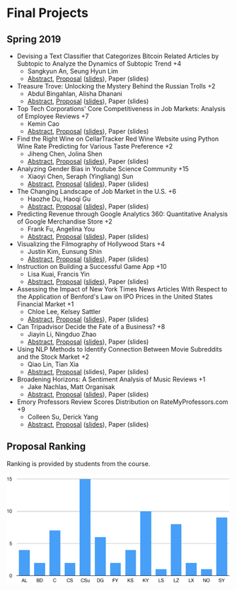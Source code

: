 Final Projects
=====

## Spring 2019

* Devising a Text Classifier that Categorizes Bitcoin Related Articles by Subtopic to Analyze the Dynamics of Subtopic Trend +4
  * Sangkyun An, Seung Hyun Lim
  * [Abstract](https://drive.google.com/open?id=12GFvh9xsB2qYrg4umnOj0XjmjWD6HEr3), [Proposal](https://drive.google.com/open?id=1KFpPnRLZrYwlNLjChJiiPgUk9-I3G1vn) ([slides](https://drive.google.com/open?id=1YErA9u8OTaYI951XnJszn4MIAAd6sPY6)), Paper (slides)
* Treasure Trove: Unlocking the Mystery Behind the Russian Trolls +2
  * Abdul Bingahlan, Alisha Dhanani
  * [Abstract](https://drive.google.com/open?id=1jQUz-HA1AWlRs1hDd686wG_o2VupYzu0), [Proposal](https://drive.google.com/open?id=1myBddIdAcs6kH9x1ZdWKBJV1Xb1cG04I) ([slides](https://drive.google.com/open?id=17QrpkWQswi0d_zcVd4oCWSO-y2G-9aFr)), Paper (slides)
* Top Tech Corporations' Core Competitiveness in Job Markets: Analysis of Employee Reviews +7
  * Kemin Cao
  * [Abstract](https://drive.google.com/open?id=1RTf88J5BQAPDdNOq8HoBX_XVPdYPLoKH), [Proposal](https://drive.google.com/open?id=13nW0ssv2-uMNX1bz2Deay3Ibk8u0AjEF) ([slides](https://drive.google.com/open?id=1vxOuXTQELFwwF_yVQ2ZSaH1QVgxJubkx)), Paper (slides)
* Find the Right Wine on CellarTracker Red Wine Website using Python Wine Rate Predicting for Various Taste Preference +2
  * Jiheng Chen, Jolina Shen
  * [Abstract](https://drive.google.com/open?id=1MVOZodA398bd-K2p6wcGj_BseScyGj1F), [Proposal](https://drive.google.com/open?id=1pJxQT15myMmTUD51O1Yh7_cEQ8XLhlpI) ([slides](https://drive.google.com/open?id=1PtCXIPK9Rukx9ftIG8OTDVjCtjJ4c73b)), Paper (slides)
* Analyzing Gender Bias in Youtube Science Community +15
  * Xiaoyi Chen, Seraph (Yingliang) Sun
  * [Abstract](https://drive.google.com/open?id=1jttavgZMbcvFRhKvFEd6a8mnzAYBRBB-), [Proposal](https://drive.google.com/open?id=1AjL8Z-WIeO6Z713V07ITKrMg5wxxmGqr) ([slides](https://drive.google.com/open?id=16hmPNz7mryKzMkMU1ux7qfnPaE0iBzs-)), Paper (slides)
* The Changing Landscape of Job Market in the U.S. +6
  * Haozhe Du, Haoqi Gu
  * [Abstract](https://drive.google.com/open?id=1-VisxLLdfu3eK9cZoggwo-eH92BjR1Na), [Proposal](https://drive.google.com/open?id=13vFWW5ChTbJFKJl6OCEDTFldje8Xixdy) ([slides](https://drive.google.com/open?id=16RSJ3D7y75GcUqRNWtcYMbH5WJc9Ei4w)), Paper (slides)
* Predicting Revenue through Google Analytics 360: Quantitative Analysis of Google Merchandise Store +2
  * Frank Fu, Angelina You
  * [Abstract](https://drive.google.com/open?id=1itqajMVwGBPNSV5bqEr6iiAF3A0jd7f2), [Proposal](https://drive.google.com/open?id=1uQm_Uzm46LqtYwQG2DqAUbgoSlO2U2wg) ([slides](https://drive.google.com/open?id=1Am4FsX7p1nxWMrUbITt9zm_dTcrQIiMu)), Paper (slides)
* Visualizing the Filmography of Hollywood Stars +4
  * Justin Kim, Eunsung Shin
  * [Abstract](https://drive.google.com/open?id=1-HHr3Pmy3lzR51GtiPaAIlCVoBl3MPgE), [Proposal](https://drive.google.com/open?id=1D6vQMW_JZ5iHst_4ggRNt2Up14Qsg2Sc) ([slides](https://drive.google.com/open?id=1p3FDwWStxAV_isYmo-NqFK8yKUxTLdRU)), Paper (slides)
* Instruction on Building a Successful Game App +10
  * Lisa Kuai, Francis Yin
  * [Abstract](https://drive.google.com/open?id=1CRdbVeUpM0XnKdsMSFFOO9cafM0RFwBQ), [Proposal](https://drive.google.com/open?id=1Mek9gnuszS6WaDRsWuje8HYPlllGi3wz) ([slides](https://drive.google.com/open?id=1dbIrJ9VBARy2hLSHkHOJRRtqXkzM6xYu)), Paper (slides)
* Assessing the Impact of New York Times News Articles With Respect to the Application of Benford's Law on IPO Prices in the United States Financial Market +1
  * Chloe Lee, Kelsey Sattler
  * [Abstract](https://drive.google.com/open?id=1Xnhkc7FhzT6Kdu47awUlPJOaXvVF9CkK), [Proposal](https://drive.google.com/open?id=1jNqEt28W-jB_KXChGqymUMLBQMUOk766) ([slides](https://drive.google.com/open?id=15aSUV1zlREE91cENFJF6OgL-An-igtQe)), Paper (slides)
* Can Tripadvisor Decide the Fate of a Business? +8
  * Jiayin Li, Ningduo Zhao
  * [Abstract](https://drive.google.com/open?id=1BKYJncT2G0w3nWly7l3iJFVn9CmP-CKl), [Proposal](https://drive.google.com/open?id=1-bme_l7dp3t8nc7BFjWyawCwa_H94aWb) ([slides](https://drive.google.com/open?id=1D9QN28Alc3lDdbln5Oh2Yq4NYEeensVS)), Paper (slides)
* Using NLP Methods to Identify Connection Between Movie Subreddits and the Stock Market +2
  * Qiao Lin, Tian Xia
  * [Abstract](https://drive.google.com/open?id=1tjR96NkzNlu0Ggegf_xYmQ42R44FWWNi), [Proposal](https://drive.google.com/file/d/1nuN9W6rEyi0dts6D1ht5zLnal2yDj81k/view?usp=sharing) (slides), Paper (slides)
* Broadening Horizons: A Sentiment Analysis of Music Reviews +1
  * Jake Nachlas, Matt Organisak
  * [Abstract](https://drive.google.com/open?id=13aYgY-6Qod8ybMRxj7F9Gry3NQndSR7u), [Proposal](https://drive.google.com/open?id=1pf4IBlhvCHfBcxOqlunagVAiEVy2O53c) ([slides](https://drive.google.com/open?id=1Kigom90ED63BH9WyMdZ_GQwAGT8MYahM)), Paper (slides)
* Emory Professors Review Scores Distribution on RateMyProfessors.com +9
  * Colleen Su, Derick Yang
  * [Abstract](https://drive.google.com/open?id=1RcaOA46olr7T8MRlJq9UKNk_p3BGFwSu), [Proposal](https://drive.google.com/open?id=1qAGKTT6Nw2TSpYIrqPVF7ujvwaBF4Zxo) ([slides](https://drive.google.com/open?id=1d4PbZYKsZIIuVlIEgsU2YYIugUT33AFK)), Paper (slides)

## Proposal Ranking

Ranking is provided by students from the course. 
  
![Proposal Ranking](res/proposal_ranking_2019.png)


